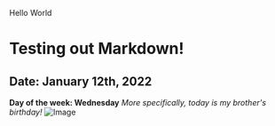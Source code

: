Hello World

# Testing out Markdown!
## Date: January 12th, 2022
**Day of the week: Wednesday**
*More specifically, today is my brother's birthday!*
![Image](https://upload.wikimedia.org/wikipedia/commons/thumb/d/dd/Birthday_candles.jpg/1200px-Birthday_candles.jpg)

